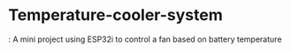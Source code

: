 # Temperature-cooler-system
: A mini project using ESP32i to control a fan based on battery temperature
